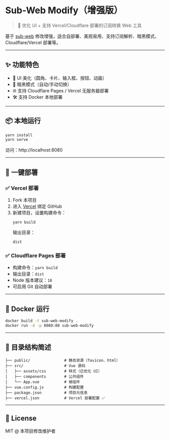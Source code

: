 # Sub-Web Modify（增强版）

> 🚀 优化 UI + 支持 Vercel/Cloudflare 部署的订阅转换 Web 工具

基于 [sub-web](https://github.com/CareyWang/sub-web) 修改增强，适合自部署、美观易用、支持订阅解析、暗黑模式、Cloudflare/Vercel 部署等。

---

## ✨ 功能特色

- 🎨 UI 美化（圆角、卡片、输入框、按钮、动画）
- 🌙 暗黑模式（自动/手动切换）
- 🌐 支持 Cloudflare Pages / Vercel 无服务器部署
- 🛠 支持 Docker 本地部署

---

## 📦 本地运行

```bash
yarn install
yarn serve
```

访问：http://localhost:8080

---

## 🚀 一键部署

### ✅ Vercel 部署

1. Fork 本项目
2. 进入 [Vercel](https://vercel.com/) 绑定 GitHub
3. 新建项目，设置构建命令：
   ```
   yarn build
   ```
   输出目录：
   ```
   dist
   ```

### ✅ Cloudflare Pages 部署

- 构建命令：`yarn build`
- 输出目录：`dist`
- Node 版本建议：`18`
- 可启用 Git 自动部署

---

## 🐳 Docker 运行

```bash
docker build -t sub-web-modify .
docker run -d -p 8080:80 sub-web-modify
```

---

## 🧾 目录结构简述

```
├── public/               # 静态资源（favicon、html）
├── src/                  # Vue 源码
│   ├── assets/css        # 样式（已优化 UI）
│   ├── components        # 公共组件
│   └── App.vue           # 根组件
├── vue.config.js         # 构建配置
├── package.json          # 项目元信息
├── vercel.json           # Vercel 部署配置 ✅
```

---

## 📄 License

MIT @ 本项目修改维护者